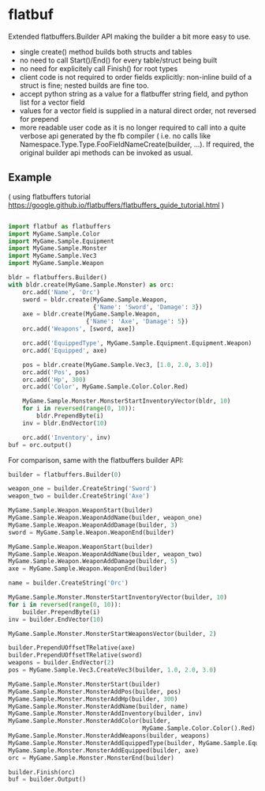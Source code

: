 # flatbuf
Extended flatbuffers.Builder API making the builder a bit more easy to use.

* single create() method builds both structs and tables
* no need to call Start()/End() for every table/struct being built
* no need for explicitely call Finish() for root types
* client code is not required to order fields explicitly: non-inline build of a struct is fine; nested builds are fine too.
* accept python string as a value for a flatbuffer string field, and python list for a vector field
* values for a vector field is supplied in a natural direct order, not reversed for prepend
* more readable user code as it is no longer required to call into a quite verbose api generated by the fb compiler ( i.e. no calls like Namespace.Type.Type.FooFieldNameCreate(builder, ...). If required, the original builder api methods can be invoked as usual.

## Example 

( using flatbuffers tutorial https://google.github.io/flatbuffers/flatbuffers_guide_tutorial.html )

```python

import flatbuf as flatbuffers 
import MyGame.Sample.Color 
import MyGame.Sample.Equipment 
import MyGame.Sample.Monster 
import MyGame.Sample.Vec3 
import MyGame.Sample.Weapon

bldr = flatbuffers.Builder() 
with bldr.create(MyGame.Sample.Monster) as orc: 
    orc.add('Name', 'Orc')
    sword = bldr.create(MyGame.Sample.Weapon,
                        {'Name': 'Sword', 'Damage': 3})
    axe = bldr.create(MyGame.Sample.Weapon,
                      {'Name': 'Axe', 'Damage': 5})
    orc.add('Weapons', [sword, axe])

    orc.add('EquippedType', MyGame.Sample.Equipment.Equipment.Weapon)
    orc.add('Equipped', axe)

    pos = bldr.create(MyGame.Sample.Vec3, [1.0, 2.0, 3.0])
    orc.add('Pos', pos)
    orc.add('Hp', 300)
    orc.add('Color', MyGame.Sample.Color.Color.Red)

    MyGame.Sample.Monster.MonsterStartInventoryVector(bldr, 10)
    for i in reversed(range(0, 10)):
        bldr.PrependByte(i)
    inv = bldr.EndVector(10)

    orc.add('Inventory', inv)
buf = orc.output()
```

For comparison, same with the flatbuffers builder API: 

```python 
builder = flatbuffers.Builder(0)

weapon_one = builder.CreateString('Sword')
weapon_two = builder.CreateString('Axe')

MyGame.Sample.Weapon.WeaponStart(builder)
MyGame.Sample.Weapon.WeaponAddName(builder, weapon_one)
MyGame.Sample.Weapon.WeaponAddDamage(builder, 3)
sword = MyGame.Sample.Weapon.WeaponEnd(builder)

MyGame.Sample.Weapon.WeaponStart(builder)
MyGame.Sample.Weapon.WeaponAddName(builder, weapon_two)
MyGame.Sample.Weapon.WeaponAddDamage(builder, 5)
axe = MyGame.Sample.Weapon.WeaponEnd(builder)

name = builder.CreateString('Orc')

MyGame.Sample.Monster.MonsterStartInventoryVector(builder, 10)
for i in reversed(range(0, 10)):
    builder.PrependByte(i)
inv = builder.EndVector(10)

MyGame.Sample.Monster.MonsterStartWeaponsVector(builder, 2)

builder.PrependUOffsetTRelative(axe)
builder.PrependUOffsetTRelative(sword)
weapons = builder.EndVector(2)
pos = MyGame.Sample.Vec3.CreateVec3(builder, 1.0, 2.0, 3.0)

MyGame.Sample.Monster.MonsterStart(builder)
MyGame.Sample.Monster.MonsterAddPos(builder, pos)
MyGame.Sample.Monster.MonsterAddHp(builder, 300)
MyGame.Sample.Monster.MonsterAddName(builder, name)
MyGame.Sample.Monster.MonsterAddInventory(builder, inv)
MyGame.Sample.Monster.MonsterAddColor(builder,
                                      MyGame.Sample.Color.Color().Red)
MyGame.Sample.Monster.MonsterAddWeapons(builder, weapons)
MyGame.Sample.Monster.MonsterAddEquippedType(builder, MyGame.Sample.Equipment.Equipment().Weapon)
MyGame.Sample.Monster.MonsterAddEquipped(builder, axe)
orc = MyGame.Sample.Monster.MonsterEnd(builder)

builder.Finish(orc)
buf = builder.Output()
```

